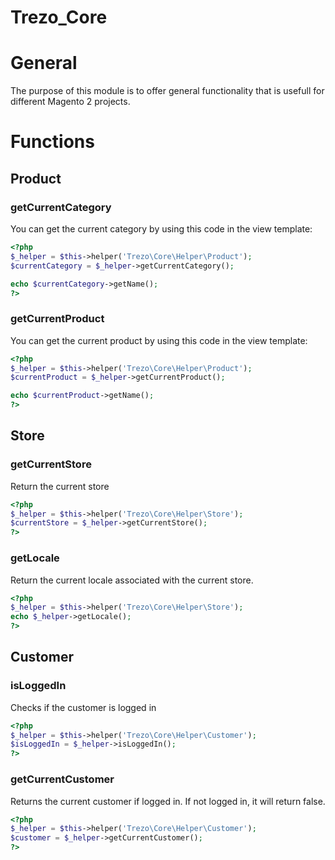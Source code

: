 Trezo_Core
===============

# General

The purpose of this module is to offer general functionality that is usefull for different Magento 2 projects.

# Functions

## Product

### getCurrentCategory

You can get the current category by using this code in the view template:

```php
<?php
$_helper = $this->helper('Trezo\Core\Helper\Product');
$currentCategory = $_helper->getCurrentCategory();

echo $currentCategory->getName();
?>
```

### getCurrentProduct

You can get the current product by using this code in the view template:

```php
<?php
$_helper = $this->helper('Trezo\Core\Helper\Product');
$currentProduct = $_helper->getCurrentProduct();

echo $currentProduct->getName();
?>
```

## Store

### getCurrentStore

Return the current store

```php
<?php
$_helper = $this->helper('Trezo\Core\Helper\Store');
$currentStore = $_helper->getCurrentStore();
?>
```

### getLocale

Return the current locale associated with the current store.

```php
<?php
$_helper = $this->helper('Trezo\Core\Helper\Store');
echo $_helper->getLocale();
?>
```

## Customer

### isLoggedIn

Checks if the customer is logged in

```php
<?php
$_helper = $this->helper('Trezo\Core\Helper\Customer');
$isLoggedIn = $_helper->isLoggedIn();
?>
```

### getCurrentCustomer

Returns the current customer if logged in. If not logged in, it will return false.

```php
<?php
$_helper = $this->helper('Trezo\Core\Helper\Customer');
$customer = $_helper->getCurrentCustomer();
?>
```
